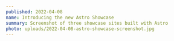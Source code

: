 ```yaml
---
published: 2022-04-08
name: Introducing the new Astro Showcase
summary: Screenshot of three showcase sites built with Astro
photo: uploads/2022-04-08-astro-showcase-screenshot.jpg
---
```

